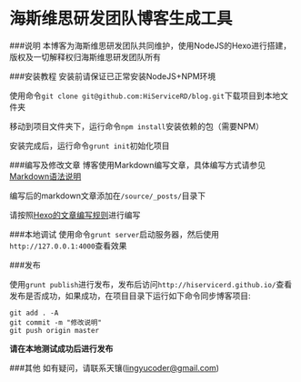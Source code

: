 海斯维思研发团队博客生成工具
====

###说明
本博客为海斯维思研发团队共同维护，使用NodeJS的Hexo进行搭建，版权及一切解释权归海斯维思研发团队所有

###安装教程
安装前请保证已正常安装NodeJS+NPM环境

使用命令`git clone git@github.com:HiServiceRD/blog.git`下载项目到本地文件夹

移动到项目文件夹下，运行命令`npm install`安装依赖的包（需要NPM）

安装完成后，运行命令`grunt init`初始化项目


###编写及修改文章
博客使用Markdown编写文章，具体编写方式请参见[Markdown语法说明](http://wowubuntu.com/markdown/)

编写后的markdown文章添加在`/source/_posts/`目录下

请按照[Hexo的文章编写规则](http://hexo.io/docs/writing.html)进行编写

###本地调试
使用命令`grunt server`启动服务器，然后使用`http://127.0.0.1:4000`查看效果

###发布

使用`grunt publish`进行发布，发布后访问`http://hiservicerd.github.io/`查看发布是否成功，如果成功，在项目目录下运行如下命令同步博客项目:
```
git add . -A
git commit -m "修改说明"
git push origin master
```

**请在本地测试成功后进行发布**

###其他
如有疑问，请联系天镶(lingyucoder@gmail.com)


